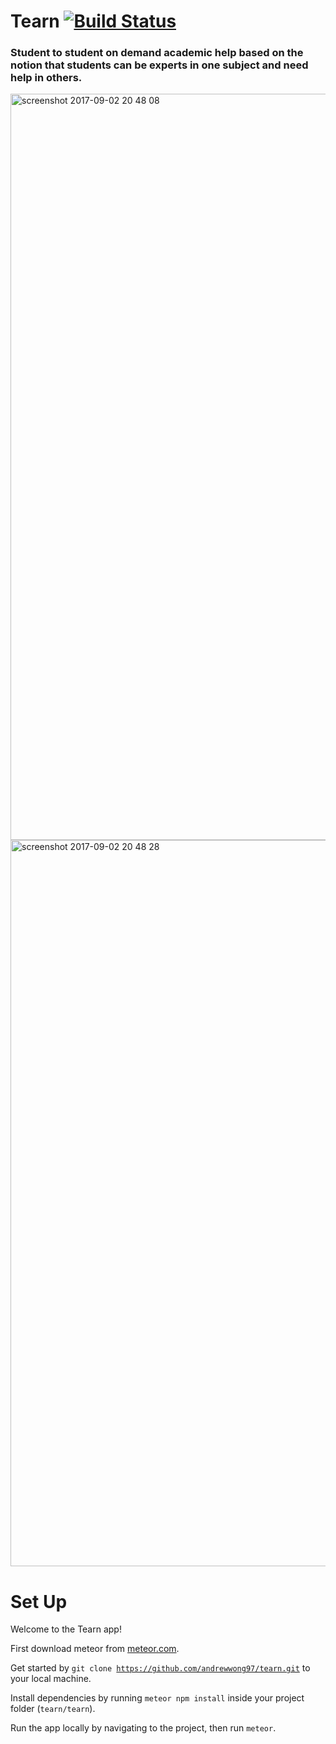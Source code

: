# Tearn [![Build Status](https://travis-ci.com/andrewwong97/tearn.svg?token=Du5Ucyp2pSQjddWdX9YH&branch=master)](https://travis-ci.com/andrewwong97/tearn)

### Student to student on demand academic help based on the notion that students can be experts in one subject and need help in others.

<img width="1194" alt="screenshot 2017-09-02 20 48 08" src="https://user-images.githubusercontent.com/7339169/29999691-7bf35556-9020-11e7-97c5-0d8b13f9324d.png">

<img width="1162" alt="screenshot 2017-09-02 20 48 28" src="https://user-images.githubusercontent.com/7339169/29999692-7bf522d2-9020-11e7-80ee-995a27094279.png">


# Set Up

Welcome to the Tearn app!

First download meteor from <a href="meteor.com">meteor.com</a>.

Get started by <code>git clone https://github.com/andrewwong97/tearn.git</code> to your local machine. 

Install dependencies by running <code>meteor npm install</code> inside your project folder (<code>tearn/tearn</code>).

Run the app locally by navigating to the project, then run <code>meteor</code>. 
